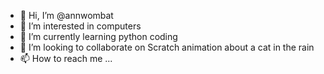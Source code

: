 - 👋 Hi, I’m @annwombat
- 👀 I’m interested in computers
- 🌱 I’m currently learning python coding
- 💞️ I’m looking to collaborate on Scratch animation about a cat in the rain
- 📫 How to reach me ...

<!---
annwombat/annwombat is a ✨ special ✨ repository because its `README.md` (this file) appears on your GitHub profile.
You can click the Preview link to take a look at your changes.
--->
